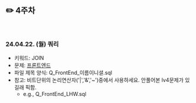 ## ✏️ 4주차

</br>

### 24.04.22. (월) 쿼리
- 키워드: JOIN
- 문제: [프론트엔드](https://school.programmers.co.kr/learn/courses/30/lessons/276035)
- 파일 제목 양식: Q_FrontEnd_이름이니셜.sql
- 참고: 비트단위의 논리연산자('|','&','~')중에서 사용하세요. 안풀어본 lv4문제가 있길래 픽함.
  - e.g., Q_FrontEnd_LHW.sql

</br>
